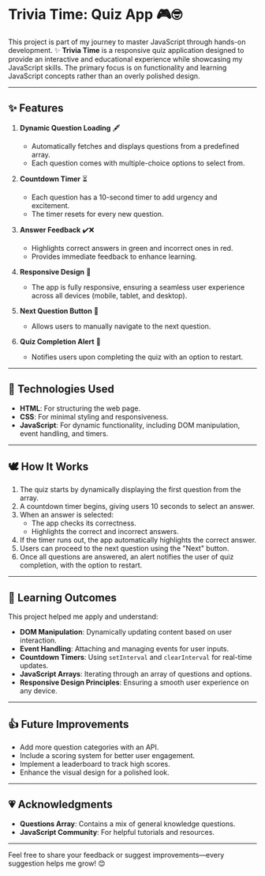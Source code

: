 # Trivia Time: Quiz App 🎮🤓

This project is part of my journey to master JavaScript through hands-on development. ✨ **Trivia Time** is a responsive quiz application designed to provide an interactive and educational experience while showcasing my JavaScript skills. The primary focus is on functionality and learning JavaScript concepts rather than an overly polished design.

---

## ✨ Features

1. **Dynamic Question Loading** 🖋️  
   - Automatically fetches and displays questions from a predefined array.
   - Each question comes with multiple-choice options to select from.

2. **Countdown Timer** ⏳  
   - Each question has a 10-second timer to add urgency and excitement.
   - The timer resets for every new question.

3. **Answer Feedback** ✔️❌  
   - Highlights correct answers in green and incorrect ones in red.
   - Provides immediate feedback to enhance learning.

4. **Responsive Design** 🚀  
   - The app is fully responsive, ensuring a seamless user experience across all devices (mobile, tablet, and desktop).

5. **Next Question Button** 🔧  
   - Allows users to manually navigate to the next question.

6. **Quiz Completion Alert** 🎉  
   - Notifies users upon completing the quiz with an option to restart.

---

## 🔧 Technologies Used

- **HTML**: For structuring the web page.
- **CSS**: For minimal styling and responsiveness.
- **JavaScript**: For dynamic functionality, including DOM manipulation, event handling, and timers.

---

## 🕊️ How It Works

1. The quiz starts by dynamically displaying the first question from the array.
2. A countdown timer begins, giving users 10 seconds to select an answer.
3. When an answer is selected:
   - The app checks its correctness.
   - Highlights the correct and incorrect answers.
4. If the timer runs out, the app automatically highlights the correct answer.
5. Users can proceed to the next question using the "Next" button.
6. Once all questions are answered, an alert notifies the user of quiz completion, with the option to restart.

---

## 🔎 Learning Outcomes

This project helped me apply and understand:

- **DOM Manipulation**: Dynamically updating content based on user interaction.
- **Event Handling**: Attaching and managing events for user inputs.
- **Countdown Timers**: Using `setInterval` and `clearInterval` for real-time updates.
- **JavaScript Arrays**: Iterating through an array of questions and options.
- **Responsive Design Principles**: Ensuring a smooth user experience on any device.

---

## 👍 Future Improvements

- Add more question categories with an API.
- Include a scoring system for better user engagement.
- Implement a leaderboard to track high scores.
- Enhance the visual design for a polished look.

---

## 💗 Acknowledgments

- **Questions Array**: Contains a mix of general knowledge questions.
- **JavaScript Community**: For helpful tutorials and resources.

---

Feel free to share your feedback or suggest improvements—every suggestion helps me grow! 😊

